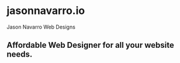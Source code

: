 # jasonnavarro.io
Jason Navarro Web Designs

## Affordable Web Designer for all your website needs.
